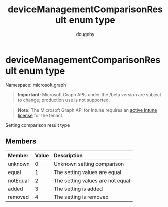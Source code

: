 ﻿---
title: "deviceManagementComparisonResult enum type"
description: "Setting comparison result type"
author: "dougeby"
localization_priority: Normal
ms.prod: "intune"
doc_type: enumPageType
---

# deviceManagementComparisonResult enum type

Namespace: microsoft.graph

> **Important:** Microsoft Graph APIs under the /beta version are subject to change; production use is not supported.

> **Note:** The Microsoft Graph API for Intune requires an [active Intune license](https://go.microsoft.com/fwlink/?linkid=839381) for the tenant.

Setting comparison result type

## Members

| Member   | Value | Description                      |
| :------- | :---- | :------------------------------- |
| unknown  | 0     | Unknown setting comparison       |
| equal    | 1     | The setting values are equal     |
| notEqual | 2     | The setting values are not equal |
| added    | 3     | The setting is added             |
| removed  | 4     | The setting is removed           |
